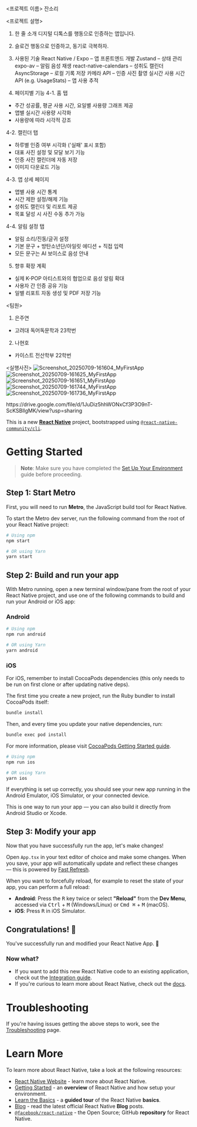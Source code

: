 <프로젝트 이름>
잔소리

<프로젝트 설명>
1. 한 줄 소개
디지털 디톡스를 행동으로 인증하는 앱입니다.

2. 슬로건
행동으로 인증하고, 동기로 극복하자.

3. 사용된 기술
React Native / Expo – 앱 프론트엔드 개발
Zustand – 상태 관리
expo-av – 알림 음성 재생
react-native-calendars – 성취도 캘린더
AsyncStorage – 로컬 기록 저장
카메라 API – 인증 사진 촬영
실시간 사용 시간 API (e.g. UsageStats) – 앱 사용 추적


4. 페이지별 기능
4-1. 홈 탭
- 주간 성공률, 평균 사용 시간, 요일별 사용량 그래프 제공
- 앱별 실시간 사용량 시각화
- 사용량에 따라 시각적 강조

4-2. 캘린더 탭
- 하루별 인증 여부 시각화 ('실패' 표시 포함)
- 대표 사진 설정 및 모달 보기 기능
- 인증 사진 캘린더에 자동 저장
- 이미지 다운로드 기능

4-3. 앱 상세 페이지
- 앱별 사용 시간 통계
- 시간 제한 설정/해제 기능
- 성취도 캘린더 및 리포트 제공
- 목표 달성 시 사진 수동 추가 가능

4-4. 알림 설정 탭
- 알림 소리/진동/글귀 설정
- 기본 문구 + 방탄소년단/아일릿 에디션 + 직접 입력
- 모든 문구는 AI 보이스로 음성 안내


5. 향후 확장 계획
- 실제 K-POP 아티스트와의 협업으로 음성 알림 확대
- 사용자 간 인증 공유 기능
- 일별 리포트 자동 생성 및 PDF 저장 기능


<팀원>
1. 은주연
- 고려대 독어독문학과 23학번

2. 나현호
- 카이스트 전산학부 22학번


<실행사진>
![Screenshot_20250709-161604_MyFirstApp](https://github.com/user-attachments/assets/268ba3f5-a02f-4bd4-9e78-c943f411e426)
![Screenshot_20250709-161625_MyFirstApp](https://github.com/user-attachments/assets/b7bd5eb3-0b1b-454a-a780-f5fba1b2049d)
![Screenshot_20250709-161651_MyFirstApp](https://github.com/user-attachments/assets/498bc4c1-8344-4b08-932b-33430c437b2c)
![Screenshot_20250709-161744_MyFirstApp](https://github.com/user-attachments/assets/57c59c3d-04ec-457c-9d3c-bd88fd269af0)
![Screenshot_20250709-161736_MyFirstApp](https://github.com/user-attachments/assets/a8b790f3-e5ed-43a9-b5bf-497fe87b1dfd)



<APK>
https://drive.google.com/file/d/1JuDiz5hhWONxCf3P3O9nT-ScKSBllgMK/view?usp=sharing





































This is a new [**React Native**](https://reactnative.dev) project, bootstrapped using [`@react-native-community/cli`](https://github.com/react-native-community/cli).

# Getting Started

> **Note**: Make sure you have completed the [Set Up Your Environment](https://reactnative.dev/docs/set-up-your-environment) guide before proceeding.

## Step 1: Start Metro

First, you will need to run **Metro**, the JavaScript build tool for React Native.

To start the Metro dev server, run the following command from the root of your React Native project:

```sh
# Using npm
npm start

# OR using Yarn
yarn start
```

## Step 2: Build and run your app

With Metro running, open a new terminal window/pane from the root of your React Native project, and use one of the following commands to build and run your Android or iOS app:

### Android

```sh
# Using npm
npm run android

# OR using Yarn
yarn android
```

### iOS

For iOS, remember to install CocoaPods dependencies (this only needs to be run on first clone or after updating native deps).

The first time you create a new project, run the Ruby bundler to install CocoaPods itself:

```sh
bundle install
```

Then, and every time you update your native dependencies, run:

```sh
bundle exec pod install
```

For more information, please visit [CocoaPods Getting Started guide](https://guides.cocoapods.org/using/getting-started.html).

```sh
# Using npm
npm run ios

# OR using Yarn
yarn ios
```

If everything is set up correctly, you should see your new app running in the Android Emulator, iOS Simulator, or your connected device.

This is one way to run your app — you can also build it directly from Android Studio or Xcode.

## Step 3: Modify your app

Now that you have successfully run the app, let's make changes!

Open `App.tsx` in your text editor of choice and make some changes. When you save, your app will automatically update and reflect these changes — this is powered by [Fast Refresh](https://reactnative.dev/docs/fast-refresh).

When you want to forcefully reload, for example to reset the state of your app, you can perform a full reload:

- **Android**: Press the <kbd>R</kbd> key twice or select **"Reload"** from the **Dev Menu**, accessed via <kbd>Ctrl</kbd> + <kbd>M</kbd> (Windows/Linux) or <kbd>Cmd ⌘</kbd> + <kbd>M</kbd> (macOS).
- **iOS**: Press <kbd>R</kbd> in iOS Simulator.

## Congratulations! :tada:

You've successfully run and modified your React Native App. :partying_face:

### Now what?

- If you want to add this new React Native code to an existing application, check out the [Integration guide](https://reactnative.dev/docs/integration-with-existing-apps).
- If you're curious to learn more about React Native, check out the [docs](https://reactnative.dev/docs/getting-started).

# Troubleshooting

If you're having issues getting the above steps to work, see the [Troubleshooting](https://reactnative.dev/docs/troubleshooting) page.

# Learn More

To learn more about React Native, take a look at the following resources:

- [React Native Website](https://reactnative.dev) - learn more about React Native.
- [Getting Started](https://reactnative.dev/docs/environment-setup) - an **overview** of React Native and how setup your environment.
- [Learn the Basics](https://reactnative.dev/docs/getting-started) - a **guided tour** of the React Native **basics**.
- [Blog](https://reactnative.dev/blog) - read the latest official React Native **Blog** posts.
- [`@facebook/react-native`](https://github.com/facebook/react-native) - the Open Source; GitHub **repository** for React Native.
